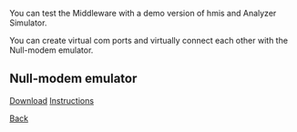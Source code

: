 You can test the Middleware with a demo version of hmis and Analyzer Simulator.

You can create virtual com ports and virtually connect each other with the Null-modem emulator.

## Null-modem emulator
[Download](https://freevirtualserialports.com/)
[Instructions](http://com0com.sourceforge.net/)

[Back](https://github.com/hmislk/hmis/wiki)
